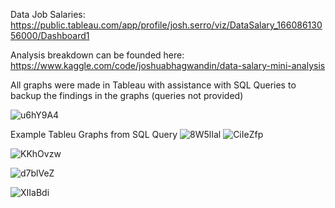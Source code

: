 Data Job Salaries: 
https://public.tableau.com/app/profile/josh.serro/viz/DataSalary_16608613056000/Dashboard1

Analysis breakdown can be founded here:
https://www.kaggle.com/code/joshuabhagwandin/data-salary-mini-analysis

All graphs were made in Tableau with assistance with SQL Queries to backup the findings in the graphs (queries not provided)

![u6hY9A4](https://github.com/Serronius/SQL-portfolio/assets/106707571/d812288a-e0d1-4ed7-b123-4c4c269a2153)


Example Tableu Graphs from SQL Query
![8W5lIal](https://github.com/Serronius/SQL-portfolio/assets/106707571/0a4e6c9d-6baa-49e7-ba12-9d4791aa3d6e)
![CiIeZfp](https://github.com/Serronius/SQL-portfolio/assets/106707571/aa3878cd-ff68-4cd8-af2d-90ef3bbea401)

![KKhOvzw](https://github.com/Serronius/SQL-portfolio/assets/106707571/3d3329bf-60aa-4044-8a9f-21ec7ff51c8a)

![d7blVeZ](https://github.com/Serronius/SQL-portfolio/assets/106707571/2f78f4d4-5348-4f8b-817e-a48eb0d22dc9)

![XIIaBdi](https://github.com/Serronius/SQL-portfolio/assets/106707571/96810859-11f7-41d2-9b3d-1d1c6870e5e3)
